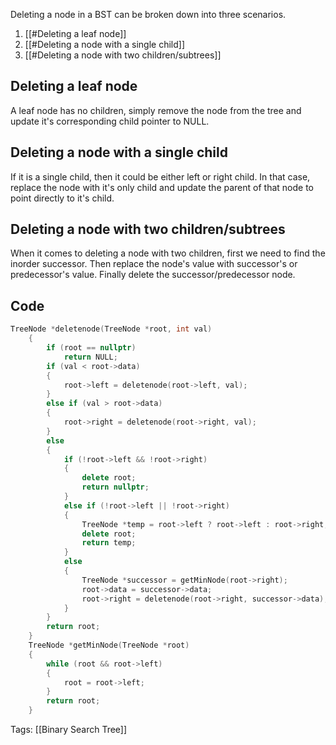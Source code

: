 Deleting a node in a BST can be broken down into three scenarios.
1. [[#Deleting a leaf node]]
2. [[#Deleting a node with a single child]]
3. [[#Deleting a node with two children/subtrees]]
## Deleting a leaf node
A leaf node has no children, simply remove the node from the tree and update it's corresponding child pointer to NULL.
## Deleting a node with a single child
If it is a single child, then it could be either left or right child. In that case, replace the node with it's only child and update the parent of that node to point directly to it's child.
## Deleting a node with two children/subtrees
When it comes to deleting a node with two children, first we need to find the inorder successor. Then replace the node's value with successor's or predecessor's value. Finally delete the successor/predecessor node.
## Code
```cpp
TreeNode *deletenode(TreeNode *root, int val)
    {
        if (root == nullptr)
            return NULL;
        if (val < root->data)
        {
            root->left = deletenode(root->left, val);
        }
        else if (val > root->data)
        {
            root->right = deletenode(root->right, val);
        }
        else
        {
            if (!root->left && !root->right)
            {
                delete root;
                return nullptr;
            }
            else if (!root->left || !root->right)
            {
                TreeNode *temp = root->left ? root->left : root->right;
                delete root;
                return temp;
            }
            else
            {
                TreeNode *successor = getMinNode(root->right);
                root->data = successor->data;
                root->right = deletenode(root->right, successor->data);
            }
        }
        return root;
    }
    TreeNode *getMinNode(TreeNode *root)
    {
        while (root && root->left)
        {
            root = root->left;
        }
        return root;
    }
```
Tags: [[Binary Search Tree]]